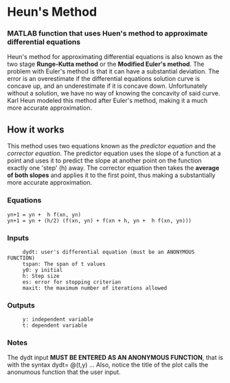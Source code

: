 Heun's Method
============
### MATLAB function that uses Huen's method to approximate differential equations 

Heun's method for approximating differential equations is also known as the two stage **Runge-Kutta method** or the **Modified Euler's method**. The problem with Euler's method is that it can have a substantial deviation. The error is an overestimate if the differential equations solution curve is concave up, and an underestimate if it is concave down. Unfortunately without a solution, we have no way of knowing the concavity of said curve. Karl Heun modeled this method after Euler's method, making it a much more accurate approximation.  

How it works
--------------
This method uses two equations known as the *predictor equation* and the *corrector equation*. The predictor equation uses the slope of a function at a point and uses it to  predict the slope at another point on the function exactly one 'step' (h) away. The corrector equation then takes the **average of both slopes** and applies it to the first point, thus making a substantially more accurate approximation.

### Equations

    yn+1 = yn +  h f(xn, yn)
    yn+1 = yn + (h/2) (f(xn, yn) + f(xn + h, yn +  h f(xn, yn))) 
    
### Inputs
  
         dydt: user's differential equation (must be an ANONYMOUS FUNCTION)
         tspan: The span of t values
         y0: y initial
         h: Step size
         es: error for stopping criterian
         maxit: the maximum number of iterations allowed
         
### Outputs

         y: independent variable
         t: dependent variable

### Notes
 The dydt input **MUST BE ENTERED AS AN ANONYMOUS FUNCTION**, that is with the syntax dydt= @(t,y) ...
  Also, notice the title of the plot calls the anonumous function that the user input.
